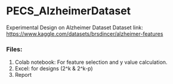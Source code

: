 # PECS_AlzheimerDataset
Experimental Design on Alzheimer Dataset
Dataset link: https://www.kaggle.com/datasets/brsdincer/alzheimer-features

### Files:
1. Colab notebook: For feature selection and y value calculation.
2. Excel: for designs (2^k & 2^k-p)
3. Report
